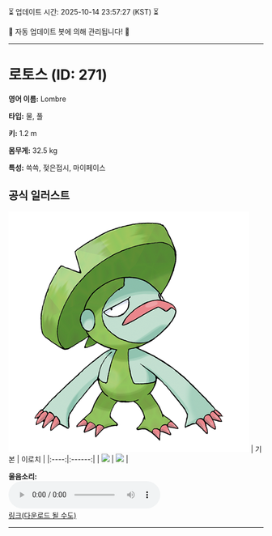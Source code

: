 
⏳ 업데이트 시간: 2025-10-14 23:57:27 (KST) ⏳

🤖 자동 업데이트 봇에 의해 관리됩니다! 🤖

---

# 로토스 (ID: 271)
**영어 이름:** Lombre

**타입:** 물, 풀

**키:** 1.2 m

**몸무게:** 32.5 kg

**특성:** 쓱쓱, 젖은접시, 마이페이스

## 공식 일러스트
![](https://raw.githubusercontent.com/PokeAPI/sprites/master/sprites/pokemon/other/official-artwork/271.png)
| 기본 | 이로치 |
|:----:|:------:|
| <img src="http://play.pokemonshowdown.com/sprites/ani/lombre.gif" width="200"> | <img src="http://play.pokemonshowdown.com/sprites/ani-shiny/lombre.gif" width="200"> |

**울음소리:**<br><audio controls src="https://raw.githubusercontent.com/PokeAPI/cries/main/cries/pokemon/latest/271.ogg"></audio><br> [링크(다운로드 될 수도)](https://raw.githubusercontent.com/PokeAPI/cries/main/cries/pokemon/latest/271.ogg)


---
